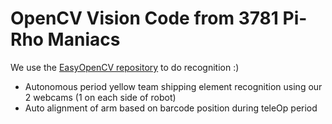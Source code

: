 # OpenCV Vision Code from 3781 Pi-Rho Maniacs
We use the [EasyOpenCV repository](https://github.com/OpenFTC/EasyOpenCV) to do recognition :)
- Autonomous period yellow team shipping element recognition using our 2 webcams (1 on each side of robot)
- Auto alignment of arm based on barcode position during teleOp period 
